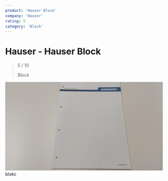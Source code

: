 ```yaml
---
product: 'Hauser Block'
company: 'Hauser'
rating: 5
category: 'Block'
---
```


# Hauser - Hauser Block
>
> 5 / 10
>
> Block

![Hauser Block](./assets/hauser-hauser-block-7e7b6f91-cf3a-45f7-90bf-b639216bfe54.jpg)
blokc
